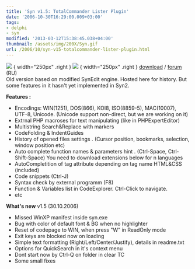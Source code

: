 ```yaml
---
title: 'Syn v1.5: TotalCommander Lister Plugin'
date: '2006-10-30T16:29:00.009+03:00'
tags:
- delphi
- syn
modified: '2013-03-12T15:38:45.038+04:00'
thumbnail: /assets/img/200X/Syn.gif
url: /2006/10/syn-v15-totalcommander-lister-plugin.html
---
```

![](/assets/img/200X/Syn.gif)
{ width="250px" .right }
![](/assets/img/200X/Syn2.gif)
{ width="250px" .right }
[download](/assets/img/200X/Syn.rar) / [forum](http://forum.wincmd.ru/viewtopic.php?t=5818) (RU)  
Old version based on modified SynEdit engine. Hosted here for history. But some features in it hasn't yet implemented in Syn2.  
  
<b>Features :</b>
- Encodings: WIN(1251), DOS(866), KOI8, ISO(8859-5), MAC(10007), UTF-8, Unicode. (Unicode support non-direct, but we are working on it)
- Extrnal PHP macroses for text manipulating (like in PHPExpertEditor)
- Multistring Search&Replace with markers
- CodeFolding & IndentGuides
- History of opened files settings . (Cursor position, bookmarks, selection, window position etc)
- Auto complete function names & parameters hint . (Ctrl-Space, Ctrl-Shift-Space) You need to download extensions below for n languages</li>
- AutoCompletition of tag attribute depending on tag name HTML&CSS (included)
- Code snippets (Ctrl-J)
- Syntax check by external programm (F8)
- Function & Variables list in CodeExplorer. Ctrl-Click to navigate.
- etc
  
<b>What's new</b> v1.5 (30.10.2006)
- Missed WinXP manifest inside syn.exe
- Bug with color of default font & BG when no highlighter
- Reset of codepage to WIN, when press "W" in ReadOnly mode
- Exit keys are blocked now on loading
- Simple text formatting (Right/Left/Center/Justify), details in readme.txt
- Options for QuickSearch in it's context menu
- Dont start now by Ctrl-Q on folder in clear TC
- Some small fixes
